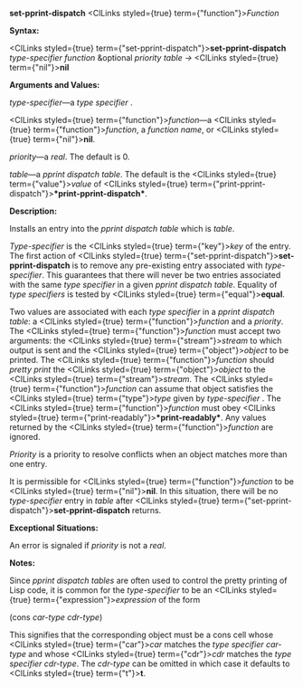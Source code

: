 **set-pprint-dispatch** <ClLinks styled={true} term={"function"}><i>Function</i></ClLinks> 



**Syntax:** 



<ClLinks styled={true} term={"set-pprint-dispatch"}><b>set-pprint-dispatch</b></ClLinks> *type-specifier function* &amp;optional *priority table →* <ClLinks styled={true} term={"nil"}><b>nil</b></ClLinks> 



**Arguments and Values:** 



*type-specifier*—a *type specifier* . 



<ClLinks styled={true} term={"function"}><i>function</i></ClLinks>—a <ClLinks styled={true} term={"function"}><i>function</i></ClLinks>, a *function name*, or <ClLinks styled={true} term={"nil"}><b>nil</b></ClLinks>. 



*priority*—a *real*. The default is 0. 



*table*—a *pprint dispatch table*. The default is the <ClLinks styled={true} term={"value"}><i>value</i></ClLinks> of <ClLinks styled={true} term={"print-pprint-dispatch"}><b>\*print-pprint-dispatch\*</b></ClLinks>. 



 



 



**Description:** 



Installs an entry into the *pprint dispatch table* which is *table*. 



*Type-specifier* is the <ClLinks styled={true} term={"key"}><i>key</i></ClLinks> of the entry. The first action of <ClLinks styled={true} term={"set-pprint-dispatch"}><b>set-pprint-dispatch</b></ClLinks> is to remove any pre-existing entry associated with *type-specifier*. This guarantees that there will never be two entries associated with the same *type specifier* in a given *pprint dispatch table*. Equality of *type specifiers* is tested by <ClLinks styled={true} term={"equal"}><b>equal</b></ClLinks>. 



Two values are associated with each *type specifier* in a *pprint dispatch table*: a <ClLinks styled={true} term={"function"}><i>function</i></ClLinks> and a *priority*. The <ClLinks styled={true} term={"function"}><i>function</i></ClLinks> must accept two arguments: the <ClLinks styled={true} term={"stream"}><i>stream</i></ClLinks> to which output is sent and the <ClLinks styled={true} term={"object"}><i>object</i></ClLinks> to be printed. The <ClLinks styled={true} term={"function"}><i>function</i></ClLinks> should *pretty print* the <ClLinks styled={true} term={"object"}><i>object</i></ClLinks> to the <ClLinks styled={true} term={"stream"}><i>stream</i></ClLinks>. The <ClLinks styled={true} term={"function"}><i>function</i></ClLinks> can assume that object satisfies the <ClLinks styled={true} term={"type"}><i>type</i></ClLinks> given by *type-specifier* . The <ClLinks styled={true} term={"function"}><i>function</i></ClLinks> must obey <ClLinks styled={true} term={"print-readably"}><b>\*print-readably\*</b></ClLinks>. Any values returned by the <ClLinks styled={true} term={"function"}><i>function</i></ClLinks> are ignored. 



*Priority* is a priority to resolve conflicts when an object matches more than one entry. 



It is permissible for <ClLinks styled={true} term={"function"}><i>function</i></ClLinks> to be <ClLinks styled={true} term={"nil"}><b>nil</b></ClLinks>. In this situation, there will be no *type-specifier* entry in *table* after <ClLinks styled={true} term={"set-pprint-dispatch"}><b>set-pprint-dispatch</b></ClLinks> returns. 



**Exceptional Situations:** 



An error is signaled if *priority* is not a *real*. 



**Notes:** 



Since *pprint dispatch tables* are often used to control the pretty printing of Lisp code, it is common for the *type-specifier* to be an <ClLinks styled={true} term={"expression"}><i>expression</i></ClLinks> of the form 



(cons *car-type cdr-type*) 



This signifies that the corresponding object must be a cons cell whose <ClLinks styled={true} term={"car"}><i>car</i></ClLinks> matches the *type specifier car-type* and whose <ClLinks styled={true} term={"cdr"}><i>cdr</i></ClLinks> matches the *type specifier cdr-type*. The *cdr-type* can be omitted in which case it defaults to <ClLinks styled={true} term={"t"}><b>t</b></ClLinks>. 



